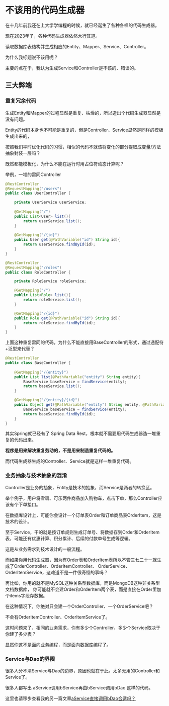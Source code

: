 # 不该用的代码生成器
在十几年前我还在上大学学编程的时候，就已经诞生了各种各样的代码生成器。

现在2023年了，各种代码生成器依然大行其道。

读取数据库表结构并生成相应的Entity、Mapper、Service、Controller。

为什么我标题说不该用呢？

主要的点在于，我认为生成Service和Controller是不该的、错误的。

## 三大弊端
### 重复冗余代码
生成Entity和Mapper的过程显然是重复、枯燥的，所以造出个代码生成器显然是没有问题。

Entity的代码本身也不可能是重复的，但是Controller、Service显然是同样的模板生成出来的，

按照我们平时优化代码的习惯，相似的代码不就该将变化的部分提取成变量/方法抽象封装一层吗？

既然都能模板化，为什么不能在运行时用占位符动态计算呢？

举例，一堆的雷同Controller

```java
@RestController
@RequestMapping("/users")
public class UserController {

    private UserService userService;
    
    @GetMapping("/")
    public List<User> list(){
        return userService.list();
    }
    
    @GetMapping("/{id}")
    public User get(@PathVariable("id") String id){
        return userService.findById(id);
    }
}

@RestController
@RequestMapping("/roles")
public class RoleController {

    private RoleService roleService;

    @GetMapping("/")
    public List<Role> list(){
        return roleService.list();
    }

    @GetMapping("/{id}")
    public Role get(@PathVariable("id") String id){
        return roleService.findById(id);
    }
}
```

上面这种重复雷同的代码，为什么不能直接用BaseController的形式，通过通配符+泛型来代替？

```java
@RestController
public class BaseController {
    
    @GetMapping("/{entity}")
    public List list(@PathVariable("entity") String entity){
        BaseService baseService = findService(entity);
        return baseService.list();
    }

    @GetMapping("/{entity}/{id}")
    public Object get(@PathVariable("entity") String entity, @PathVariable("id") String id){
        BaseService baseService = findService(entity);
        return baseService.findById(id);
    }
}
```

其实Spring就已经有了 Spring Data Rest，根本就不需要用代码生成器造一堆重复的代码出来。

**程序是用来解决重复劳动的，不是用来制造重复代码的。**

而代码生成器生成的Controller、Service就是这样一堆重复代码。

### 业务抽象与技术抽象的混淆
Controller是业务的抽象，Entity是技术的抽象，而Service是两者的转换区。

举个例子，用户将雪碧、可乐两件商品加入购物车，点击下单，那么Controller应该有个下单接口。

在数据库设计上，可能你会设计一个订单表Order和订单商品表OrderItem，这是技术的设计。

至于Service，干的就是按订单规则生成订单号、将数据存到Order和OrderItem表，可能还有优惠计算、积分累计、后续的付款单号生成等逻辑。

这是从业务需求到技术设计的一般流程。

而如果你用代码生成器，因为有Order表和OrderItem表所以不管三七二十一就生成了OrderController、OrderItemController、
OrderService、OrderItemService，这难道不是一件很奇怪的事吗？

再比如，你用的就不是MySQL这种关系型数据库，而是MongoDB这种非关系型文档数据库，
你可能就不会建Order和OrderItem两个表，而是直接在Order里加个items字段存数据。

在这种情况下，你绝对只会建一个OrderController、一个OrderService吧？

不会有OrderItemController、OrderItemService了。

这时问题来了，相同的业务需求，你有多少个Controller、多少个Service取决于你建了多少表？

显然你这不是面向业务编程，而是面向数据库编程了。

### Service与Dao的界限

很多人分不清Service与Dao的边界，原因也就在于此。太多无用的Controller和Service了。

很多人都写出 aService调用bService再由bService调用bDao 这样的代码。

这里也请移步查看我的另一篇文章[aService直接调用bDao合适吗？](aService直接调用bDao合适吗？.md)



















